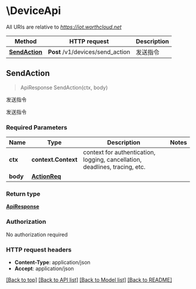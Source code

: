 # \DeviceApi

All URIs are relative to *https://iot.worthcloud.net*

Method | HTTP request | Description
------------- | ------------- | -------------
[**SendAction**](DeviceApi.md#SendAction) | **Post** /v1/devices/send_action | 发送指令



## SendAction

> ApiResponse SendAction(ctx, body)

发送指令

发送指令

### Required Parameters


Name | Type | Description  | Notes
------------- | ------------- | ------------- | -------------
**ctx** | **context.Context** | context for authentication, logging, cancellation, deadlines, tracing, etc.
**body** | [**ActionReq**](ActionReq.md)|  | 

### Return type

[**ApiResponse**](APIResponse.md)

### Authorization

No authorization required

### HTTP request headers

- **Content-Type**: application/json
- **Accept**: application/json

[[Back to top]](#) [[Back to API list]](../README.md#documentation-for-api-endpoints)
[[Back to Model list]](../README.md#documentation-for-models)
[[Back to README]](../README.md)

